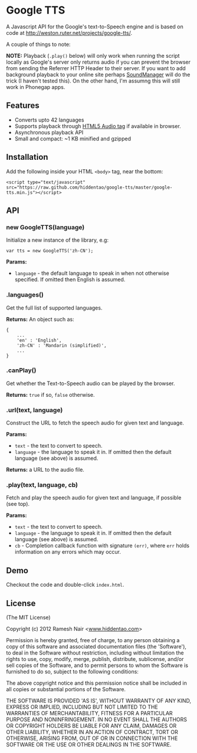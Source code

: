 # Google TTS

A Javascript API for the Google's text-to-Speech engine and is based on code at http://weston.ruter.net/projects/google-tts/.

A couple of things to note:

**NOTE:** Playback (`.play()` below) will only work when running the script locally as Google's server only
returns audio if you can prevent the browser from sending the Referrer HTTP Header to their server. If you want to add
background playback to your online site perhaps [SoundManager](http://www.schillmania.com/projects/soundmanager2/)
will do the trick (I haven't tested this). On the other hand, I'm assumng this will still work in Phonegap apps.

## Features

* Converts upto 42 languages
* Supports playback through [HTML5 Audio tag](https://developer.mozilla.org/En/HTML/Element/Audio) if available in browser.
* Asynchronous playback API
* Small and compact: ~1 KB minified and gzipped

## Installation

Add the following inside your HTML `<body>` tag, near the bottom:

    <script type="text/javascript" src="https://raw.github.com/hiddentao/google-tts/master/google-tts.min.js"></script>

## API

### new GoogleTTS(language)

Initialize a new instance of the library, e.g:

    var tts = new GoogleTTS('zh-CN');

**Params:**

  * `language` - the default language to speak in when not otherwise specified. If omitted then English is assumed.


### .languages()

Get the full list of supported languages.

**Returns:** An object such as:

    {
        ...
        'en' : 'English',
        'zh-CN' : 'Mandarin (simplified)',
        ...
    }

### .canPlay()

Get whether the Text-to-Speech audio can be played by the browser.

**Returns:** `true` if so, `false` otherwise.

### .url(text, language)

Construct the URL to fetch the speech audio for given text and language.

**Params:**

  * `text` - the text to convert to speech.
  * `language` - the language to speak it in. If omitted then the default language (see above) is assumed.

**Returns:** a URL to the audio file.

### .play(text, language, cb)

Fetch and play the speech audio for given text and language, if possible (see top).

**Params:**

  * `text` - the text to convert to speech.
  * `language` - the language to speak it in. If omitted then the default language (see above) is assumed.
  * `cb` - Completion callback function with signature `(err)`, where `err` holds information on any errors which may occur.

## Demo

Checkout the code and double-click `index.html`.

## License

(The MIT License)

Copyright (c) 2012 Ramesh Nair &lt;www.hiddentao.com&gt;

Permission is hereby granted, free of charge, to any person obtaining a copy of this software and associated documentation files (the 'Software'), to deal in the Software without restriction, including without limitation the rights to use, copy, modify, merge, publish, distribute, sublicense, and/or sell copies of the Software, and to permit persons to whom the Software is furnished to do so, subject to the following conditions:

The above copyright notice and this permission notice shall be included in all copies or substantial portions of the Software.

THE SOFTWARE IS PROVIDED 'AS IS', WITHOUT WARRANTY OF ANY KIND, EXPRESS OR IMPLIED, INCLUDING BUT NOT LIMITED TO THE WARRANTIES OF MERCHANTABILITY, FITNESS FOR A PARTICULAR PURPOSE AND NONINFRINGEMENT. IN NO EVENT SHALL THE AUTHORS OR COPYRIGHT HOLDERS BE LIABLE FOR ANY CLAIM, DAMAGES OR OTHER LIABILITY, WHETHER IN AN ACTION OF CONTRACT, TORT OR OTHERWISE, ARISING FROM, OUT OF OR IN CONNECTION WITH THE SOFTWARE OR THE USE OR OTHER DEALINGS IN THE SOFTWARE.
